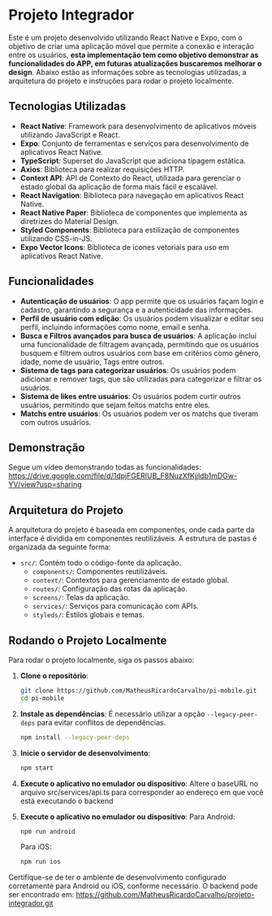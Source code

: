 # Projeto Integrador

Este é um projeto desenvolvido utilizando React Native e Expo, com o objetivo de criar uma aplicação móvel que permite a conexão e interação entre os usuários, **esta implementação tem como objetivo demonstrar as funcionalidades do APP, em futuras atualizações buscaremos melhorar o design**. Abaixo estão as informações sobre as tecnologias utilizadas, a arquitetura do projeto e instruções para rodar o projeto localmente.

## Tecnologias Utilizadas

- **React Native**: Framework para desenvolvimento de aplicativos móveis utilizando JavaScript e React.
- **Expo**: Conjunto de ferramentas e serviços para desenvolvimento de aplicativos React Native.
- **TypeScript**: Superset do JavaScript que adiciona tipagem estática.
- **Axios**: Biblioteca para realizar requisições HTTP.
- **Context API**: API de Contexto do React, utilizada para gerenciar o estado global da aplicação de forma mais fácil e escalável.
- **React Navigation**: Biblioteca para navegação em aplicativos React Native.
- **React Native Paper**: Biblioteca de componentes que implementa as diretrizes do Material Design.
- **Styled Components**: Biblioteca para estilização de componentes utilizando CSS-in-JS.
- **Expo Vector Icons**: Biblioteca de ícones vetoriais para uso em aplicativos React Native.

## Funcionalidades
- **Autenticação de usuários**: O app permite que os usuários façam login e cadastro, garantindo a segurança e a autenticidade das informações.
- **Perfil de usuário com edição**: Os usuários podem visualizar e editar seu perfil, incluindo informações como nome, email e senha.
- **Busca e Filtros avançados para busca de usuários**: A aplicação inclui uma funcionalidade de filtragem avançada, permitindo que os usuários busquem e filtrem outros usuários com base em critérios como gênero, idade, nome de usuário, Tags entre outros.
- **Sistema de tags para categorizar usuários**: Os usuários podem adicionar e remover tags, que são utilizadas para categorizar e filtrar os usuários.
- **Sistema de likes entre usuários**: Os usuários podem curtir outros usuários, permitindo que sejam feitos matchs entre eles.
- **Matchs entre usuários**: Os usuários podem ver os matchs que tiveram com outros usuários.


## Demonstração

Segue um vídeo demonstrando todas as funcionalidades: https://drive.google.com/file/d/1dpjFGERIUB_F8NuzXfKjjldb1mDGw-YV/view?usp=sharing

## Arquitetura do Projeto

A arquitetura do projeto é baseada em componentes, onde cada parte da interface é dividida em componentes reutilizáveis. A estrutura de pastas é organizada da seguinte forma:

- `src/`: Contém todo o código-fonte da aplicação.
  - `components/`: Componentes reutilizáveis.
  - `context/`: Contextos para gerenciamento de estado global.
  - `routes/`: Configuração das rotas da aplicação.
  - `screens/`: Telas da aplicação.
  - `services/`: Serviços para comunicação com APIs.
  - `styleds/`: Estilos globais e temas.

## Rodando o Projeto Localmente

Para rodar o projeto localmente, siga os passos abaixo:

1. **Clone o repositório**:
   ```bash
   git clone https://github.com/MatheusRicardoCarvalho/pi-mobile.git
   cd pi-mobile
   ```

2. **Instale as dependências**:
   É necessário utilizar a opção `--legacy-peer-deps` para evitar conflitos de dependências.
   ```bash
   npm install --legacy-peer-deps
   ```

3. **Inicie o servidor de desenvolvimento**:
   ```bash
   npm start
   ```

4. **Execute o aplicativo no emulador ou dispositivo**:
   Altere o baseURL no arquivo src/services/api.ts para corresponder ao endereço em que você está executando o backend

5. **Execute o aplicativo no emulador ou dispositivo**:
   Para Android:
   ```bash
   npm run android
   ```

   Para iOS:
   ```bash
   npm run ios
   ```

Certifique-se de ter o ambiente de desenvolvimento configurado corretamente para Android ou iOS, conforme necessário.
O backend pode ser encontrado em: https://github.com/MatheusRicardoCarvalho/projeto-integrador.git
